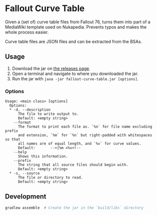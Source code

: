 # Fallout Curve Table
Given a (set of) curve table files from Fallout 76, turns them into part of a MediaWiki template used on Nukapedia. Prevents typos and makes the whole process easier.

Curve table files are JSON files and can be extracted from the BSAs.

## Usage
1. Download the jar on [the releases page](https://github.com/FWDekker/fallout-curve-tables/releases).
2. Open a terminal and navigate to where you downloaded the jar.
3. Run the jar with `java -jar fallout-curve-table.jar [options]`.

### Options
```
Usage: <main class> [options]
  Options:
  * -d, --description
      The file to write output to.
      Default: <empty string>
    --format
      The format to print each file as. `%n` for file name excluding prefix 
      and extension, `%m` for `%n` but right-padded with whitespaces so that 
      all names are of equal length, and `%v` for curve values.
      Default:       -->|%m =%v<!--
    --help
      Shows this information.
    --prefix
      The string that all source files should begin with.
      Default: <empty string>
  * -s, --source
      The file or directory to read.
      Default: <empty string>
```

## Development
```bash
gradlew assemble  # Create the jar in the `build/libs` directory
```
